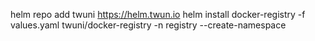 helm repo add twuni https://helm.twun.io
helm install docker-registry -f values.yaml twuni/docker-registry -n registry --create-namespace

